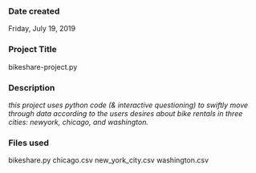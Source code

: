 ### Date created
Friday, July 19, 2019

### Project Title
bikeshare-project.py

### Description
*this project uses python code (& interactive questioning) to swiftly move through data according to the users desires about bike rentals in three cities: newyork, chicago, and washington.*


### Files used
bikeshare.py
chicago.csv
new_york_city.csv
washington.csv
